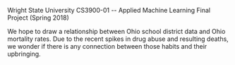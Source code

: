 Wright State University CS3900-01 -- Applied Machine Learning Final Project (Spring 2018)

We hope to draw a relationship between Ohio school district data and Ohio mortality rates. Due to the recent spikes in drug abuse and resulting deaths, we wonder if there is any connection between those habits and their upbringing.
